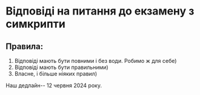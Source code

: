 # Відповіді на питання до екзамену з симкрипти

## Правила:

1. Відповіді мають бути повними і без води. Робимо ж для себе)
2. Відповіді мають бути правильними)
3. Власне, і більше ніяких правил)


Наш дедлайн-- 12 червня 2024 року.